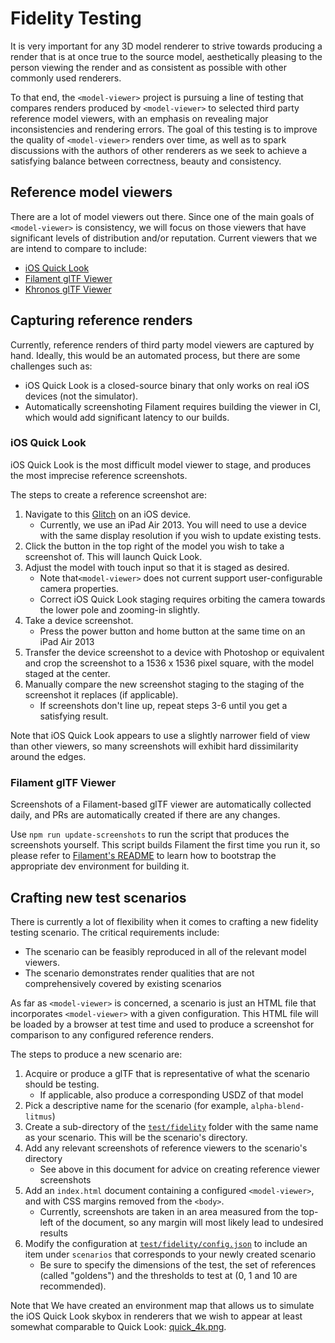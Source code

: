 # Fidelity Testing

It is very important for any 3D model renderer to strive towards producing a
render that is at once true to the source model, aesthetically pleasing to the
person viewing the render and as consistent as possible with other commonly
used renderers.

To that end, the `<model-viewer>` project is pursuing a line of testing that
compares renders produced by `<model-viewer>` to selected third party reference
model viewers, with an emphasis on revealing major inconsistencies and rendering
errors. The goal of this testing is to improve the quality of `<model-viewer>`
renders over time, as well as to spark discussions with the authors of other
renderers as we seek to achieve a satisfying balance between correctness,
beauty and consistency.

## Reference model viewers

There are a lot of model viewers out there. Since one of the main goals of
`<model-viewer>` is consistency, we will focus on those viewers that have
significant levels of distribution and/or reputation. Current viewers that we
are intend to compare to include:

 - [iOS Quick Look](https://developer.apple.com/arkit/gallery/)
 - [Filament glTF Viewer](https://github.com/google/filament/blob/master/samples/gltf_viewer.cpp)
 - [Khronos glTF Viewer](https://github.com/KhronosGroup/glTF-WebGL-PBR/tree/reference-viewer)

## Capturing reference renders

Currently, reference renders of third party model viewers are captured by hand.
Ideally, this would be an automated process, but there are some challenges such
as:

 - iOS Quick Look is a closed-source binary that only works on real iOS devices
   (not the simulator).
 - Automatically screenshoting Filament requires building the viewer in CI,
   which would add significant latency to our builds.

### iOS Quick Look

iOS Quick Look is the most difficult model viewer to stage, and produces the
most imprecise reference screenshots.

The steps to create a reference screenshot are:

 1. Navigate to this [Glitch](http://lopsided-motion.glitch.me/usdz.html) on an
    iOS device.
      - Currently, we use an iPad Air 2013. You will need to use a device with
        the same display resolution if you wish to update existing tests.
 2. Click the button in the top right of the model you wish to take a screenshot
    of. This will launch Quick Look.
 3. Adjust the model with touch input so that it is staged as desired.
      - Note that`<model-viewer>` does not current support user-configurable
        camera properties.
      - Correct iOS Quick Look staging requires orbiting the camera towards
        the lower pole and zooming-in slightly.
 4. Take a device screenshot.
      - Press the power button and home button at the same time on an iPad Air
        2013
 5. Transfer the device screenshot to a device with Photoshop or equivalent
    and crop the screenshot to a 1536 x 1536 pixel square, with the model
    staged at the center.
 6. Manually compare the new screenshot staging to the staging of the screenshot
    it replaces (if applicable).
      - If screenshots don't line up, repeat steps 3-6 until you get a
        satisfying result.

Note that iOS Quick Look appears to use a slightly narrower field of view than
other viewers, so many screenshots will exhibit hard dissimilarity around the
edges.

### Filament glTF Viewer

Screenshots of a Filament-based glTF viewer are automatically collected daily,
and PRs are automatically created if there are any changes.

Use `npm run update-screenshots` to run the script that produces the screenshots
yourself. This script builds Filament the first time you run it, so please
refer to [Filament's README](https://github.com/google/filament) to learn how
to bootstrap the appropriate dev environment for building it.

## Crafting new test scenarios

There is currently a lot of flexibility when it comes to crafting a new fidelity
testing scenario. The critical requirements include:

 - The scenario can be feasibly reproduced in all of the relevant model viewers.
 - The scenario demonstrates render qualities that are not comprehensively
   covered by existing scenarios

As far as `<model-viewer>` is concerned, a scenario is just an HTML file that
incorporates `<model-viewer>` with a given configuration. This HTML file will
be loaded by a browser at test time and used to produce a screenshot for
comparison to any configured reference renders.

The steps to produce a new scenario are:

 1. Acquire or produce a glTF that is representative of what the scenario should
    be testing.
      - If applicable, also produce a corresponding USDZ of that model
 2. Pick a descriptive name for the scenario (for example, `alpha-blend-litmus`)
 3. Create a sub-directory of the [`test/fidelity`](./) folder with the same
    name as your scenario. This will be the scenario's directory.
 4. Add any relevant screenshots of reference viewers to the scenario's
    directory
      - See above in this document for advice on creating reference viewer
        screenshots
 5. Add an `index.html` document containing a configured `<model-viewer>`, and
    with CSS margins removed from the `<body>`.
      - Currently, screenshots are taken in an area measured from the top-left of
        the document, so any margin will most likely lead to undesired results
 6. Modify the configuration at [`test/fidelity/config.json`](./config.json) to
    include an item under `scenarios` that corresponds to your newly created
    scenario
      - Be sure to specify the dimensions of the test, the set of references
        (called "goldens") and the thresholds to test at (0, 1 and 10 are
        recommended).

Note that We have created an environment map that allows us to simulate the iOS
Quick Look skybox in renderers that we wish to appear at least somewhat
comparable to Quick Look: [quick_4k.png](../../examples/assets/quick_4k.png).


